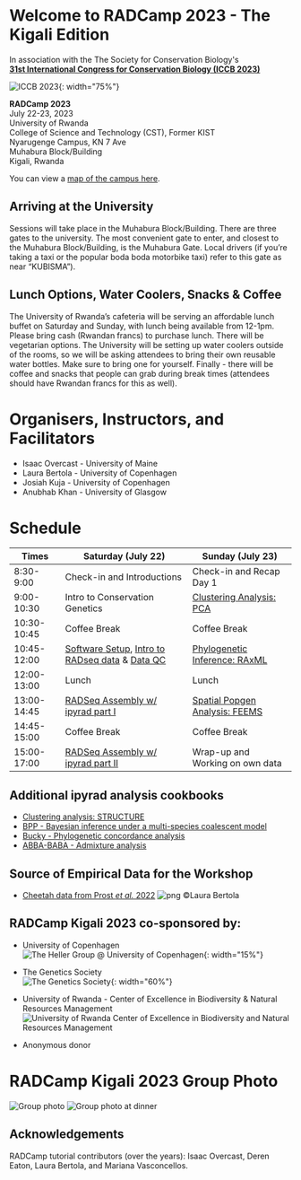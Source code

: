 # Welcome to RADCamp 2023 - The Kigali Edition

In association with the The Society for Conservation Biology's<br>
[**31st International Congress for Conservation Biology (ICCB 2023)**](https://conbio.org/mini-sites/iccb-2023/)  

![ICCB 2023](images/ICCB2023-logo.jpg){: width="75%"}  

**RADCamp 2023**<br>
July 22-23, 2023  
University of Rwanda  
College of Science and Technology (CST), Former KIST  
Nyarugenge Campus, KN 7 Ave  
Muhabura Block/Building  
Kigali, Rwanda

You can view a [map of the campus here](https://cst.ur.ac.rw/IMG/pdf/ur_nyarugenge_campus_map_eighth_version_.pdf). 

## Arriving at the University
Sessions will take place in the Muhabura Block/Building. There are three gates
to the university. The most convenient gate to enter, and closest to
the Muhabura Block/Building, is the Muhabura Gate. Local drivers (if you’re
taking a taxi or the popular boda boda motorbike taxi) refer to this gate as near
“KUBISMA”). 

## Lunch Options,  Water Coolers, Snacks & Coffee
The University of Rwanda’s cafeteria will be serving an affordable lunch buffet
on Saturday and Sunday, with lunch being available from 12-1pm. Please bring
cash (Rwandan francs) to purchase lunch. There will be vegetarian options. The
University will be setting up water coolers outside of the rooms, so we will be
asking attendees to bring their own reusable water bottles. Make sure to bring
one for yourself. Finally - there will be coffee and snacks that people can grab
during break times (attendees should have Rwandan francs for this as well).

# Organisers, Instructors, and Facilitators

  - Isaac Overcast - University of Maine
  - Laura Bertola - University of Copenhagen
  - Josiah Kuja - University of Copenhagen
  - Anubhab Khan - University of Glasgow

# Schedule

Times       | Saturday (July 22) | Sunday (July 23) |
-----       | ------------------ | ---------------- | 
8:30-9:00   | Check-in and Introductions | Check-in and Recap Day 1 |
9:00-10:30  | Intro to Conservation Genetics | [Clustering Analysis: PCA](PCA_API.md) |
10:30-10:45 | Coffee Break | Coffee Break |
10:45-12:00 | [Software Setup](setup.md), [Intro to RADseq data](./radseq-intro) & [Data QC](data_QC.md) | [Phylogenetic Inference: RAxML](RAxML_API.md) |
12:00-13:00 | Lunch | Lunch |
13:00-14:45 | [RADSeq Assembly w/ ipyrad part I](ipyrad-CLI-FullTutorial.md) | [Spatial Popgen Analysis: FEEMS](FEEMS_API.md) |
14:45-15:00 | Coffee Break | Coffee Break |
15:00-17:00 | [RADSeq Assembly w/ ipyrad part II](ipyrad-CLI-FullTutorial.md) | Wrap-up and Working on own data |

## Additional ipyrad analysis cookbooks

* [Clustering analysis: STRUCTURE](05_STRUCTURE_API.md)
* [BPP - Bayesian inference under a multi-species coalescent model](https://nbviewer.jupyter.org/github/dereneaton/ipyrad/blob/master/tests/cookbook-bpp-species-delimitation.ipynb)
* [Bucky - Phylogenetic concordance analysis](https://nbviewer.jupyter.org/github/dereneaton/ipyrad/blob/master/tests/cookbook-bucky.ipynb)
* [ABBA-BABA - Admixture analysis](https://nbviewer.jupyter.org/github/dereneaton/ipyrad/blob/master/tests/cookbook-abba-baba.ipynb)

## Source of Empirical Data for the Workshop
* [Cheetah data from Prost *et al.* 2022](https://onlinelibrary.wiley.com/doi/10.1111/mec.16577)
![png](images/Cheetah_brothers2.png)
©Laura Bertola

## RADCamp Kigali 2023 co-sponsored by:

* University of Copenhagen <br>
![The Heller Group @ University of Copenhagen](images/KU-logo.png){: width="15%"}
 
* The Genetics Society <br>
![The Genetics Society](images/GeneticsSociety.png){: width="60%"}

* University of Rwanda - Center of Excellence in Biodiversity & Natural Resources Management <br>
![University of Rwanda Center of Excellence in Biodiversity and Natural Resources Management](images/URwanda-CoEB.png)

* Anonymous donor

# RADCamp Kigali 2023 Group Photo

![Group photo](images/RADCamp-Kigali2023-GroupPhoto.JPG)
![Group photo at dinner](images/RADCamp-Kigali2023-Dinner.jpg)

## Acknowledgements
RADCamp tutorial contributors (over the years): Isaac Overcast, Deren Eaton,
Laura Bertola, and Mariana Vasconcellos.
